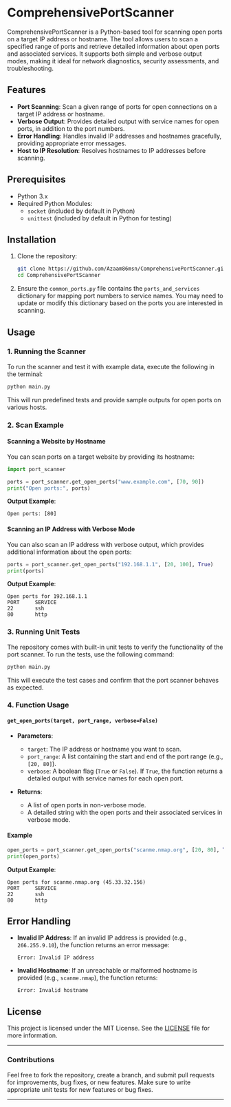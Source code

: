 # ComprehensivePortScanner

ComprehensivePortScanner is a Python-based tool for scanning open ports on a target IP address or hostname. The tool allows users to scan a specified range of ports and retrieve detailed information about open ports and associated services. It supports both simple and verbose output modes, making it ideal for network diagnostics, security assessments, and troubleshooting.

## Features

- **Port Scanning**: Scan a given range of ports for open connections on a target IP address or hostname.
- **Verbose Output**: Provides detailed output with service names for open ports, in addition to the port numbers.
- **Error Handling**: Handles invalid IP addresses and hostnames gracefully, providing appropriate error messages.
- **Host to IP Resolution**: Resolves hostnames to IP addresses before scanning.

## Prerequisites

- Python 3.x
- Required Python Modules:
  - `socket` (included by default in Python)
  - `unittest` (included by default in Python for testing)

## Installation

1. Clone the repository:
   ```bash
   git clone https://github.com/Azaam86msn/ComprehensivePortScanner.git
   cd ComprehensivePortScanner
   ```

2. Ensure the `common_ports.py` file contains the `ports_and_services` dictionary for mapping port numbers to service names. You may need to update or modify this dictionary based on the ports you are interested in scanning.

## Usage

### 1. Running the Scanner

To run the scanner and test it with example data, execute the following in the terminal:

```bash
python main.py
```

This will run predefined tests and provide sample outputs for open ports on various hosts.

### 2. Scan Example

#### Scanning a Website by Hostname
You can scan ports on a target website by providing its hostname:
```python
import port_scanner

ports = port_scanner.get_open_ports("www.example.com", [70, 90])
print("Open ports:", ports)
```
**Output Example**:
```
Open ports: [80]
```

#### Scanning an IP Address with Verbose Mode
You can also scan an IP address with verbose output, which provides additional information about the open ports:
```python
ports = port_scanner.get_open_ports("192.168.1.1", [20, 100], True)
print(ports)
```
**Output Example**:
```
Open ports for 192.168.1.1
PORT     SERVICE
22       ssh
80       http
```

### 3. Running Unit Tests

The repository comes with built-in unit tests to verify the functionality of the port scanner. To run the tests, use the following command:
```bash
python main.py
```
This will execute the test cases and confirm that the port scanner behaves as expected.

### 4. Function Usage

#### `get_open_ports(target, port_range, verbose=False)`

- **Parameters**:
  - `target`: The IP address or hostname you want to scan.
  - `port_range`: A list containing the start and end of the port range (e.g., `[20, 80]`).
  - `verbose`: A boolean flag (`True` or `False`). If `True`, the function returns a detailed output with service names for each open port.

- **Returns**:
  - A list of open ports in non-verbose mode.
  - A detailed string with the open ports and their associated services in verbose mode.

#### Example

```python
open_ports = port_scanner.get_open_ports("scanme.nmap.org", [20, 80], True)
print(open_ports)
```

**Output Example**:
```
Open ports for scanme.nmap.org (45.33.32.156)
PORT     SERVICE
22       ssh
80       http
```

## Error Handling

- **Invalid IP Address**: If an invalid IP address is provided (e.g., `266.255.9.10`), the function returns an error message:
  ```
  Error: Invalid IP address
  ```
  
- **Invalid Hostname**: If an unreachable or malformed hostname is provided (e.g., `scanme.nmap`), the function returns:
  ```
  Error: Invalid hostname
  ```

## License

This project is licensed under the MIT License. See the [LICENSE](LICENSE) file for more information.

---

### Contributions

Feel free to fork the repository, create a branch, and submit pull requests for improvements, bug fixes, or new features. Make sure to write appropriate unit tests for new features or bug fixes.

---
